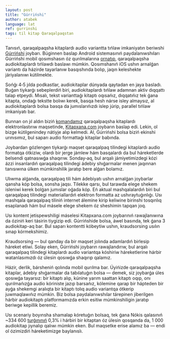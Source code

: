 ```yaml
---
layout: post
title: "Gúrrińshi"
author: atabek
language: lat
ref: gurrinshi
tags: til kitap Qaraqalpaqstan
---
```


Tanısıń, qaraqalpaqsha kitaplardı audio variantta tıńlaw imkaniyatın beriwshi [Gúrrińshi](https://www.gurrinshi.com/) joybarı. Búginnen baslap Android sistemasınıń paydalanıwshıları Gúrrińshi mobil qosımshasın óz qurılmalarına [ornatıp](https://play.google.com/store/apps/details?id=com.shagalalab.gurrinshi.android), qaraqalpaqsha audiokitaplardı tıńlawdı baslawı múmkin. Qosımshanıń iOS ushın arnalǵan variantı da házirde tayarlanıw basqıshında bolıp, jaqın keleshekte járiyalanıwı kútilmekte.

Sońǵı 4‑5 jılda podkastlar, audiokitaplar dúnyada qaytadan en jaya basladı. Buǵan tiykarǵı sebeplerdiń biri, audiokitaplardı tıńlaw adamnan aktiv dıqqattı talap etpeydi. Mısalı, tekst varianttaǵı kitaptı oqısańız, dıqqatıńız tek ǵana kitapta, ondaǵı tekstte bolıwı kerek, basqa hesh nárse isley almaysız, al audiokitaplardı bolsa basqa da jumıslarıńızdı islep júrip, parallel tıńlaw imkaniyatı bar.

Bunnan on jıl aldın biziń [komandamız](https://www.shagalalab.com/) qaraqalpaqsha kitaplardı elektronlastırıw maqsetinde, [Kitapxana.com](http://www.kitapxana.com/) joybarın baslap edi. Lekin, ol bizge kútilgenindey nátiyje alıp kelmedi. Al, Gúrrińshi bolsa biziń ekinshi urınısımız, bul saparı audio formattaǵı kitaplar babında.

Joybardan gózlengen tiykarǵı maqset qaraqalpaq tilindegi kitaplardı audio formatqa ótkiziw, olardı bir jerge jámlew hám basqalardı da bul háreketlerde belsendi qatnasıwǵa shaqırıw. Sonday‑aq, bul arqalı jámiyetimizdegi kózi ázzi insanlardıń qaraqalpaq tilindegi ádebiy shıǵarmalar menen jaqınnan tanısıwına úlken múmkinshilik jaratıp bere alǵan bolamız.

Ulıwma alǵanda, qaraqalpaq tili hám ádebiyatı ushın arnalǵan joybarlar qansha kóp bolsa, sonsha jaqsı. Tilekke qarsı, bul tarawda elege shekem isleniwi kerek bolǵan jumıslar oǵada kóp. Eń aktual mashqalalardıń biri bul qaraqalpaq tilindegi materiallardıń elektron formatta az ushıraytuǵınlıǵı. Usı mashqala qaraqalpaq tiliniń internet álemine kirip keliwine birinshi tosqınlıq esaplanadı hám bul másele elege shekem óz sheshimin tapqan joq.

Usı kontent jetispewshiligi máselesi Kitapxana.com joybarınıń rawajlanıwına da óziniń keri tásirin tiygizip edi. Gúrrińshide bolsa, áwel basında, tek ǵana 3 audiokitap-aq bar. Bul saparı kontentti kóbeytiw ushın, kraudsorsing usılın sınap kórmekshimiz.

Kraudsorsing — bul qanday da bir maqset jolında adamlardıń birlesip háreket etiwi. Solay eken, Gúrrińshi joybarın rawajlandırıw, bul arqalı qaraqalpaq tilindegi kitaplardı audio variantqa kóshiriw háreketlerine hárbir watanlasımızdı óz úlesin qosıwǵa shaqırıp qalamız.

Házir, derlik, bársheniń qolında mobil qurılma bar. Úyińizde qaraqalpaqsha kitaplar, ádebiy shıǵarmalar da tabılatuǵın bolsa — demek, siz joybarǵa úles qosıwǵa tayarsız: bir kitaptı alıp, kúnine yarım saattan kitaptı oqıp, onı qurılmańızǵa audio kóriniste jazıp barsańız, kólemine qarap bir hápteden bir ayǵa shekemgi aralıqta bir kitaptı tolıq audio variantqa ótkerip juwmaqlawıńız múmkin. Biz bolsa paydalanıwshılar tárepinen jiberilgen hárbir audiokitaptı platformamızda erkin esitiw múmkinshiligin jaratıp beriwge kepillik beremiz.

Usı scenariy boyınsha shamalap kóretuǵın bolsaq, tek ǵana Nókis qalasınıń ~334 600 [turǵınınıń](https://qrstat.uz/files/371/Demografiya/5318/Qala-ham-rayonlar-boyinsha-turaqli-xaliq-sanii.pdf) 0,3% i hárbiri bir kitaptan óz úlesin qosqanda da, 1 000 audiokitap jıynalıp qalıwı múmkin eken. Bul maqsetke erise alamız ba — endi ol ózimizdiń háreketimizge baylanıslı.
